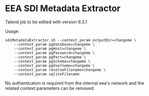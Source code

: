 # EEA SDI Metadata Extractor


Talend job to be edited with version 6.3.1

Usage:

```shell
sdiMetadataExtractor.sh --context_param outputDir=changeme \
	--context_param pgDatabase=changeme \
	--context_param pgHost=changeme \
	--context_param pgPassword=changeme \
	--context_param pgPort=changeme \
	--context_param pgSchema=changeme \
	--context_param pgUsername=changeme \
	--context_param resolveFilename=changeme \
	--context_param sqliteFilename
```


No authentication is required from the internal eea's network and the related context parameters can be removed.
